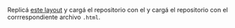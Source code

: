 Replicá [este layout](https://uidesigndaily.com/posts/sketch-donate-widget-day-1038) y cargá el repositorio con el  y cargá el repositorio con el corrrespondiente archivo `.html`.

